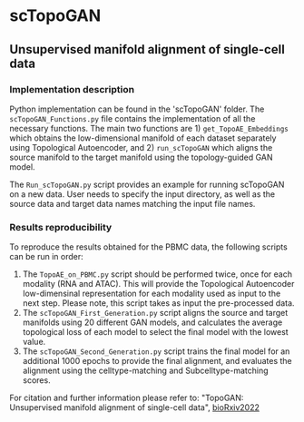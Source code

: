 # scTopoGAN
## Unsupervised manifold alignment of single-cell data

### Implementation description
Python implementation can be found in the 'scTopoGAN' folder. The ```scTopoGAN_Functions.py``` file contains the implementation of all the necessary functions. The main two functions are 1) ```get_TopoAE_Embeddings``` which obtains the low-dimensional manifold of each dataset separately using Topological Autoencoder, and 2) ```run_scTopoGAN``` which aligns the source manifold to the target manifold using the topology-guided GAN model.

The ```Run_scTopoGAN.py``` script provides an example for running scTopoGAN on a new data. User needs to specify the input directory, as well as the source data and target data names matching the input file names.

### Results reproducibility
To reproduce the results obtained for the PBMC data, the following scripts can be run in order:

1) The ```TopoAE_on_PBMC.py``` script should be performed twice, once for each modality (RNA and ATAC). This will provide the Topological Autoencoder low-dimensinal representation for each modality used as input to the next step. Please note, this script takes as input the pre-processed data. 
2) The ```scTopoGAN_First_Generation.py``` script aligns the source and target manifolds using 20 different GAN models, and calculates the average topological loss of each model to select the final model with the lowest value. 
3) The ```scTopoGAN_Second_Generation.py``` script trains the final model for an additional 1000 epochs to provide the final alignment, and evaluates the alignment using the celltype-matching and Subcelltype-matching scores.

For citation and further information please refer to: "TopoGAN: Unsupervised manifold alignment of single-cell data", [bioRxiv2022](https://www.biorxiv.org/content/10.1101/2022.04.27.489829v1)
